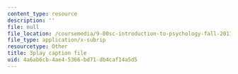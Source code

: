 ```yaml
---
content_type: resource
description: ''
file: null
file_location: /coursemedia/9-00sc-introduction-to-psychology-fall-2011/4a6ab6cb4ae45366bd71db4caf14a5d5_bihrpOS0qtY.vtt
file_type: application/x-subrip
resourcetype: Other
title: 3play caption file
uid: 4a6ab6cb-4ae4-5366-bd71-db4caf14a5d5
---
```

